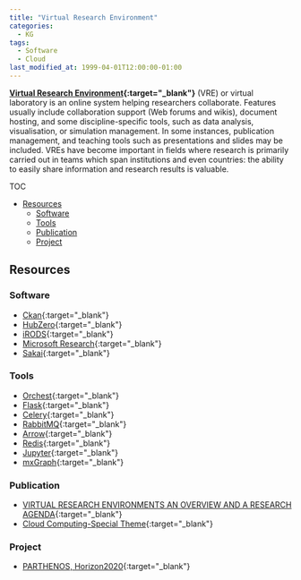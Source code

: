 ```yaml
---
title: "Virtual Research Environment"
categories:
  - KG
tags:
  - Software
  - Cloud
last_modified_at: 1999-04-01T12:00:00-01:00
---
```


**[Virtual Research Environment](https://en.wikipedia.org/wiki/Virtual_research_environment){:target="_blank"}** (VRE) or virtual laboratory is an online system helping researchers collaborate. Features usually include collaboration support (Web forums and wikis), document hosting, and some discipline-specific tools, such as data analysis, visualisation, or simulation management. In some instances, publication management, and teaching tools such as presentations and slides may be included. VREs have become important in fields where research is primarily carried out in teams which span institutions and even countries: the ability to easily share information and research results is valuable.

TOC

- [Resources](#resources)
  - [Software](#software)
  - [Tools](#tools)
  - [Publication](#publication)
  - [Project](#project)


## Resources

### Software

- [Ckan](https://ckan.org){:target="_blank"}
- [HubZero](https://hubzero.org){:target="_blank"}
- [iRODS](https://irods.org){:target="_blank"}
- [Microsoft Research](https://www.microsoft.com/en-us/research/){:target="_blank"}
- [Sakai](https://www.sakailms.org){:target="_blank"}

### Tools

- [Orchest](https://www.orchest.io){:target="_blank"}
- [Flask](https://flask.palletsprojects.com/en/1.1.x/){:target="_blank"}
- [Celery](https://docs.celeryproject.org/en/stable/index.html){:target="_blank"}
- [RabbitMQ](https://www.rabbitmq.com/){:target="_blank"}
- [Arrow](https://arrow.apache.org/){:target="_blank"}
- [Redis](https://redis.io/){:target="_blank"}
- [Jupyter](https://jupyter.org/){:target="_blank"}
- [mxGraph](https://jgraph.github.io/mxgraph/){:target="_blank"}

### Publication

- [VIRTUAL RESEARCH ENVIRONMENTS AN OVERVIEW AND A RESEARCH AGENDA](/assets/images/posts/1999-04-01-VRE/VIRTUAL%20RESEARCH%20ENVIRONMENTS%20AN%20OVERVIEW%20AND%20A%20RESEARCH%20AGENDA.pdf){:target="_blank"}
- [Cloud Computing-Special Theme](/assets/images/posts/1999-04-01-VRE/Cloud%20Computing-Special%20Theme.pdf){:target="_blank"}

### Project

- [PARTHENOS, Horizon2020](https://www.parthenos-project.eu){:target="_blank"}

